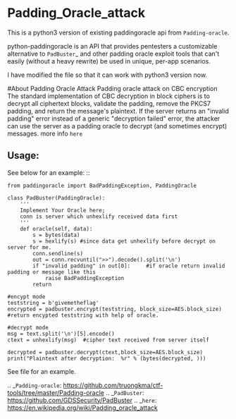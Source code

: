 # Padding_Oracle_attack
This is a python3 version of existing paddingoracle api from `Padding-oracle`. 

python-paddingoracle is an API that provides pentesters a customizable
alternative to `PadBuster`_ and other padding oracle exploit tools that can't
easily (without a heavy rewrite) be used in unique, per-app scenarios.

I have modified the file so that it can work with python3 version now.

#About Padding Oracle Attack
Padding oracle attack on CBC encryption
The standard implementation of CBC decryption in block ciphers is to decrypt all ciphertext blocks, validate the padding, remove the PKCS7 padding, and return the message's plaintext. If the server returns an "invalid padding" error instead of a generic "decryption failed" error, the attacker can use the server as a padding oracle to decrypt (and sometimes encrypt) messages.
more info `here`

Usage: 
------

See below for an example: ::

    from paddingoracle import BadPaddingException, PaddingOracle
    
    class PadBuster(PaddingOracle):
        '''
        Implement Your Oracle here;
        conn is server which unhexlify received data first
        '''
        def oracle(self, data):
            s = bytes(data)
            s = hexlify(s) #since data get unhexlify before decrypt on server for me.
            conn.sendline(s)
            out = conn.recvuntil(">>").decode().split('\n')
            if "invalid padding" in out[0]:     #if oracle return invalid padding or message like this
                raise BadPaddingException
            return
            
    #encypt mode        
    teststring = b'givemetheflag'
    encrypted = padbuster.encrypt(teststring, block_size=AES.block_size)
    #return encypted teststring with help of oracle.
    
    #decrypt mode
    msg = text.split('\n')[5].encode()
    ctext = unhexlify(msg)  #cipher text received from server itself

    decrypted = padbuster.decrypt(ctext,block_size=AES.block_size)
    print("Plaintext after decryption:  %r" % (bytes(decrypted, )))
    
See file for an example.    

.. _`Padding-oracle`: https://github.com/truongkma/ctf-tools/tree/master/Padding-oracle
.. _`PadBuster`: https://github.com/GDSSecurity/PadBuster
.. _`here`: https://en.wikipedia.org/wiki/Padding_oracle_attack
